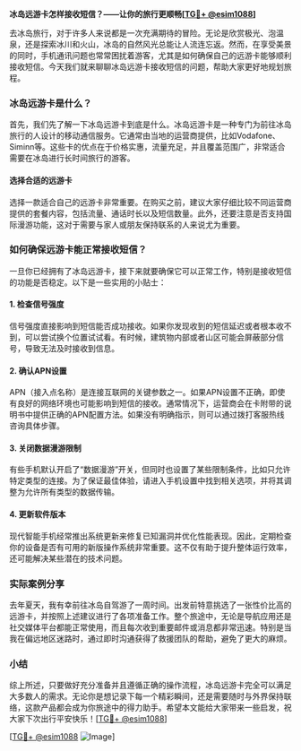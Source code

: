 **冰岛远游卡怎样接收短信？——让你的旅行更顺畅[[TG💪+ @esim1088](https://t.me/s/esim1088)]**

去冰岛旅行，对于许多人来说都是一次充满期待的冒险。无论是欣赏极光、泡温泉，还是探索冰川和火山，冰岛的自然风光总能让人流连忘返。然而，在享受美景的同时，手机通讯问题也常常困扰着游客，尤其是如何确保自己的远游卡能够顺利接收短信。今天我们就来聊聊冰岛远游卡接收短信的问题，帮助大家更好地规划旅程。

### 冰岛远游卡是什么？

首先，我们先了解一下冰岛远游卡到底是什么。冰岛远游卡是一种专门为前往冰岛旅行的人设计的移动通信服务。它通常由当地的运营商提供，比如Vodafone、Siminn等。这些卡的优点在于价格实惠，流量充足，并且覆盖范围广，非常适合需要在冰岛进行长时间旅行的游客。

#### 选择合适的远游卡

选择一款适合自己的远游卡非常重要。在购买之前，建议大家仔细比较不同运营商提供的套餐内容，包括流量、通话时长以及短信数量。此外，还要注意是否支持国际漫游功能，这对于需要与家人或朋友保持联系的人来说尤为重要。

### 如何确保远游卡能正常接收短信？

一旦你已经拥有了冰岛远游卡，接下来就要确保它可以正常工作，特别是接收短信的功能是否稳定。以下是一些实用的小贴士：

#### 1. 检查信号强度

信号强度直接影响到短信能否成功接收。如果你发现收到的短信延迟或者根本收不到，可以尝试换个位置试试看。有时候，建筑物内部或者山区可能会屏蔽部分信号，导致无法及时接收到信息。

#### 2. 确认APN设置

APN（接入点名称）是连接互联网的关键参数之一。如果APN设置不正确，即使有良好的网络环境也可能影响到短信的接收。通常情况下，运营商会在卡附带的说明书中提供正确的APN配置方法。如果没有明确指示，则可以通过拨打客服热线咨询具体步骤。

#### 3. 关闭数据漫游限制

有些手机默认开启了“数据漫游”开关，但同时也设置了某些限制条件，比如只允许特定类型的连接。为了保证最佳体验，请进入手机设置中找到相关选项，并将其调整为允许所有类型的数据传输。

#### 4. 更新软件版本

现代智能手机经常推出系统更新来修复已知漏洞并优化性能表现。因此，定期检查你的设备是否有可用的新版操作系统非常重要。这不仅有助于提升整体运行效率，还可能解决某些潜在的技术问题。

### 实际案例分享

去年夏天，我有幸前往冰岛自驾游了一周时间。出发前特意挑选了一张性价比高的远游卡，并按照上述建议进行了各项准备工作。整个旅途中，无论是导航应用还是社交媒体平台都能正常使用，而且每次收到重要邮件或消息都非常迅速。特别是当我在偏远地区迷路时，通过即时沟通获得了救援团队的帮助，避免了更大的麻烦。

### 小结

综上所述，只要做好充分准备并且遵循正确的操作流程，冰岛远游卡完全可以满足大多数人的需求。无论你是想记录下每一个精彩瞬间，还是需要随时与外界保持联络，这款产品都会成为你旅途中的得力助手。希望本文能给大家带来一些启发，祝大家下次出行平安快乐！[[TG💪+ @esim1088](https://t.me/s/esim1088)]

[[TG💪+ @esim1088](https://t.me/s/esim1088) ![Image](https://i.postimg.cc/4NQfJmqS/Snipaste-2025-05-13-00-14-12.png)]